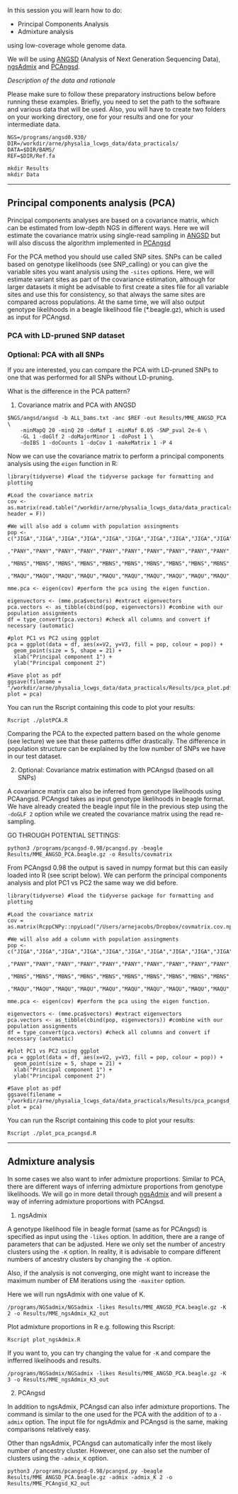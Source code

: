 In this session you will learn how to do:

* Principal Components Analysis
* Admixture analysis

using low-coverage whole genome data.


We will be using [ANGSD](http://popgen.dk/wiki/index.php/ANGSD) (Analysis of Next Generation Sequencing Data), [ngsAdmix](http://www.popgen.dk/software/index.php/NgsAdmix) and [PCAngsd](http://www.popgen.dk/software/index.php/PCAngsd).






*Description of the data and rationale*




Please make sure to follow these preparatory instructions below before running these examples. 
Briefly, you need to set the path to the software and various data that will be used.
Also, you will have to create two folders on your working directory, one for your results and one for your intermediate data.

```
NGS=/programs/angsd0.930/
DIR=/workdir/arne/physalia_lcwgs_data/data_practicals/
DATA=$DIR/BAMS/
REF=$DIR/Ref.fa

mkdir Results
mkdir Data
```

--------------------------------------------------


## Principal components analysis (PCA)

Principal components analyses are based on a covariance matrix, which can be estimated from low-depth NGS in different ways.
Here we will estimate the covariance matrix using single-read sampling in [ANGSD](http://www.popgen.dk/angsd/index.php/PCA_MDS) but will also discuss the algorithm implemented in [PCAngsd](http://www.popgen.dk/software/index.php/PCAngsd)

For the PCA method you should use called SNP sites. SNPs can be called based on genotype likelihoods (see SNP_calling) or you can give the variable sites you want analysis using the `-sites` options.
Here, we will estimate variant sites as part of the covariance estimation, although for larger datasets it might be advisable to first create a sites file for all variable sites and use this for consistency, so that always the same sites are compared across populations. 
At the same time, we will also output genotype likelihoods in a beagle likelihood file (*.beagle.gz), which is used as input for PCAngsd. 




### PCA with LD-pruned SNP dataset







### Optional: PCA with all SNPs

If you are interested, you can compare the PCA with LD-pruned SNPs to one that was performed for all SNPs without LD-pruning.

What is the difference in the PCA pattern? 

1. Covariance matrix and PCA with ANGSD 

```
$NGS/angsd/angsd -b ALL_bams.txt -anc $REF -out Results/MME_ANGSD_PCA \
	-minMapQ 20 -minQ 20 -doMaf 1 -minMaf 0.05 -SNP_pval 2e-6 \
	-GL 1 -doGlf 2 -doMajorMinor 1 -doPost 1 \
	-doIBS 1 -doCounts 1 -doCov 1 -makeMatrix 1 -P 4
```

Now we can use the covariance matrix to perform a principal components analysis using the `eigen` function in R:

```
library(tidyverse) #load the tidyverse package for formatting and plotting

#Load the covariance matrix
cov <- as.matrix(read.table("/workdir/arne/physalia_lcwgs_data/data_practicals/Results/MME_ANGSD_PCA.covMat", header = F))

#We will also add a column with population assingments
pop <- c("JIGA","JIGA","JIGA","JIGA","JIGA","JIGA","JIGA","JIGA","JIGA","JIGA","JIGA","JIGA","JIGA","JIGA","JIGA"
         ,"PANY","PANY","PANY","PANY","PANY","PANY","PANY","PANY","PANY","PANY","PANY","PANY","PANY","PANY","PANY"
         ,"MBNS","MBNS","MBNS","MBNS","MBNS","MBNS","MBNS","MBNS","MBNS","MBNS","MBNS","MBNS","MBNS","MBNS","MBNS"
         ,"MAQU","MAQU","MAQU","MAQU","MAQU","MAQU","MAQU","MAQU","MAQU","MAQU","MAQU","MAQU","MAQU","MAQU","MAQU")

mme.pca <- eigen(cov) #perform the pca using the eigen function. 

eigenvectors <- (mme.pca$vectors) #extract eigenvectors 
pca.vectors <- as_tibble(cbind(pop, eigenvectors)) #combine with our population assignments
df = type_convert(pca.vectors) #check all columns and convert if necessary (automatic)

#plot PC1 vs PC2 using ggplot
pca = ggplot(data = df, aes(x=V2, y=V3, fill = pop, colour = pop)) +
  geom_point(size = 5, shape = 21) +
  xlab("Principal component 1") +
  ylab("Principal component 2")

#Save plot as pdf
ggsave(filename = "/workdir/arne/physalia_lcwgs_data/data_practicals/Results/pca_plot.pdf", plot = pca)

```
You can run the Rscript containing this code to plot your results:
```
Rscript ./plotPCA.R  
```

Comparing the PCA to the expected pattern based on the whole genome (see lecture) we see that these patterns differ drastically.
The difference in population structure can be explained by the low number of SNPs we have in our test dataset. 


2. Optional: Covariance matrix estimation with PCAngsd (based on all SNPs)

A covariance matrix can also be inferred from genotype likelihoods using PCAangsd. 
PCAngsd takes as input genotype likelihoods in beagle format. 
We have already created the beagle input file in the previous step using the `-doGLF 2` option while we created the covariance matrix using the read re-sampling.  


GO THROUGH POTENTIAL SETTINGS:

```
python3 /programs/pcangsd-0.98/pcangsd.py -beagle Results/MME_ANGSD_PCA.beagle.gz -o Results/covmatrix
```

From PCAngsd 0.98 the output is saved in numpy format but this can easily loaded into R (see script below).
We can perform the principal components analysis and plot PC1 vs PC2 the same way we did before.

```
library(tidyverse) #load the tidyverse package for formatting and plotting

#Load the covariance matrix
cov = as.matrix(RcppCNPy::npyLoad("/Users/arnejacobs/Dropbox/covmatrix.cov.npy"))

#We will also add a column with population assingments
pop <- c("JIGA","JIGA","JIGA","JIGA","JIGA","JIGA","JIGA","JIGA","JIGA","JIGA","JIGA","JIGA","JIGA","JIGA","JIGA"
         ,"PANY","PANY","PANY","PANY","PANY","PANY","PANY","PANY","PANY","PANY","PANY","PANY","PANY","PANY","PANY"
         ,"MBNS","MBNS","MBNS","MBNS","MBNS","MBNS","MBNS","MBNS","MBNS","MBNS","MBNS","MBNS","MBNS","MBNS","MBNS"
         ,"MAQU","MAQU","MAQU","MAQU","MAQU","MAQU","MAQU","MAQU","MAQU","MAQU","MAQU","MAQU","MAQU","MAQU","MAQU")

mme.pca <- eigen(cov) #perform the pca using the eigen function. 

eigenvectors <- (mme.pca$vectors) #extract eigenvectors 
pca.vectors <- as_tibble(cbind(pop, eigenvectors)) #combine with our population assignments
df = type_convert(pca.vectors) #check all columns and convert if necessary (automatic)

#plot PC1 vs PC2 using ggplot
pca = ggplot(data = df, aes(x=V2, y=V3, fill = pop, colour = pop)) +
  geom_point(size = 5, shape = 21) +
  xlab("Principal component 1") +
  ylab("Principal component 2")

#Save plot as pdf
ggsave(filename = "/workdir/arne/physalia_lcwgs_data/data_practicals/Results/pca_pcangsd_plot.pdf", plot = pca)
```

You can run the Rscript containing this code to plot your results:
```
Rscript ./plot_pca_pcangsd.R  

```


--------------------------------------------------

## Admixture analysis

In some cases we also want to infer admixture proportions. Similar to PCA, there are different ways of inferring admixture proportions from genotype likelihoods.
We will go in more detail through [ngsAdmix](http://www.popgen.dk/software/index.php/NgsAdmix) and will present a way of inferring admixture proportions with PCAngsd.  

1. ngsAdmix

A genotype likelihood file in beagle format (same as for PCAngsd) is specified as input using the `-likes` option. 
In addition, there are a range of parameters that can be adjusted. Here we only set the number of ancestry clusters using the `-K` option.
In reality, it is advisable to compare different numbers of ancestry clusters by changing the `-K` option. 

Also, if the analysis is not converging, one might want to increase the maximum number of EM iterations using the `-maxiter` option. 

Here we will run ngsAdmix with one value of K. 
```
/programs/NGSadmix/NGSadmix -likes Results/MME_ANGSD_PCA.beagle.gz -K 2 -o Results/MME_ngsAdmix_K2_out
```

Plot admixture proportions in R e.g. following this Rscript:

```
Rscript plot_ngsAdmix.R
```


If you want to, you can try changing the value for `-K` and compare the infferred likelihoods and results. 
```
/programs/NGSadmix/NGSadmix -likes Results/MME_ANGSD_PCA.beagle.gz -K 3 -o Results/MME_ngsAdmix_K3_out
```


2. PCAngsd

In addition to ngsAdmix, PCAngsd can also infer admixture proportions. 
The command is similar to the one used for the PCA with the addition of to a `-admix` option. 
The input file for ngsAdmix and PCAngsd is the same, making comparisons relatively easy. 

Other than ngsAdmix, PCAngsd can automatically infer the most likely number of ancestry cluster.
However, one can also set the number of clusters using the `-admix_K` option. 


```
python3 /programs/pcangsd-0.98/pcangsd.py -beagle Results/MME_ANGSD_PCA.beagle.gz -admix -admix_K 2 -o Results/MME_PCAngsd_K2_out

```





















